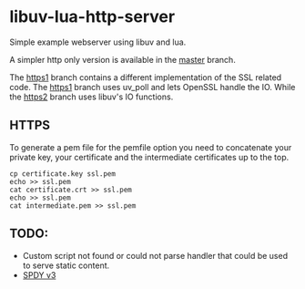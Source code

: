 
libuv-lua-http-server
=====================

Simple example webserver using libuv and lua.

A simpler http only version is available in the [master](https://github.com/ErikDubbelboer/libuv-lua-http-server) branch.

The [https1](https://github.com/ErikDubbelboer/libuv-lua-http-server/tree/https1) branch contains a different implementation of the SSL related code.
The [https1](https://github.com/ErikDubbelboer/libuv-lua-http-server/tree/https1) branch uses uv\_poll and lets OpenSSL handle the IO. While the [https2](https://github.com/ErikDubbelboer/libuv-lua-http-server/tree/https2) branch uses libuv's IO functions.


HTTPS
-----

To generate a pem file for the pemfile option you need to concatenate your private key,
 your certificate and the intermediate certificates up to the top.
```
cp certificate.key ssl.pem
echo >> ssl.pem
cat certificate.crt >> ssl.pem
echo >> ssl.pem
cat intermediate.pem >> ssl.pem
```

TODO:
----
* Custom script not found or could not parse handler that could be used to serve static content.
* [SPDY v3](http://www.chromium.org/spdy/spdy-protocol/spdy-protocol-draft3)

